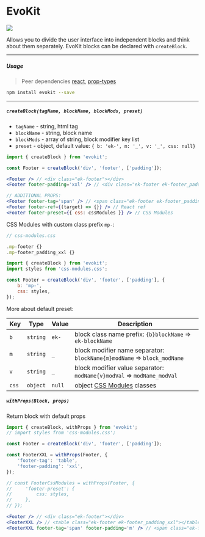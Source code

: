 [css-modules]: //github.com/css-modules/css-modules

[react]: //www.npmjs.com/package/react
[prop-types]: //www.npmjs.com/package/prop-types

# EvoKit

[![](https://img.shields.io/npm/v/evokit.svg?style=flat-square&colorB=blue)](https://www.npmjs.com/package/evokit)

Allows you to divide the user interface into independent blocks and think about them separately. EvoKit blocks can be declared with `createBlock`.

---

##### Usage

> Peer dependencies [react], [prop-types]

```bash
npm install evokit --save
```

---

##### `createBlock(tagName, blockName, blockMods, preset)`

- `tagName` - string, html tag
- `blockName` - string, block name
- `blockMods` - array of string, block modifier key list
- `preset` - object, default value: `{ b: 'ek-', m: '_', v: '_', css: null}`

```jsx
import { createBlock } from 'evokit';

const Footer = createBlock('div', 'footer', ['padding']);

<Footer /> // <div class="ek-footer"></div>
<Footer footer-padding='xxl' /> // <div class="ek-footer ek-footer_padding_xxl"></div>

// ADDITIONAL PROPS:
<Footer footer-tag='span' /> // <span class="ek-footer ek-footer_padding_xxl"></span>
<Footer footer-ref={(target) => {}} /> // React ref
<Footer footer-preset={{ css: cssModules }} /> // CSS Modules
```

CSS Modules with custom class prefix `mp-`:

```js
// css-modules.css

.mp-footer {}
.mp-footer_padding_xxl {}
```

```jsx
import { createBlock } from 'evokit';
import styles from 'css-modules.css';

const Footer = createBlock('div', 'footer', ['padding'], {
    b: 'mp-',
    css: styles,
});
```

More about default preset:

| Key   | Type     | Value | Description |
|-------|----------|---|-------------|
| `b`   | `string` | `ek-`  | block class name prefix: `{b}blockName` => `ek-blockName` |
| `m`   | `string` | `_`    | block modifier name separator: `blockName{m}modName` => `block_modName` |
| `v`   | `string` | `_`    | block modifier value separator: `modName{v}modVal` => `modName_modVal` |
| `css` | `object` | `null` | object [CSS Modules][css-modules] classes |

##### `withProps(Block, props)`

Return block with default props

```jsx
import { createBlock, withProps } from 'evokit';
// import styles from 'css-modules.css';

const Footer = createBlock('div', 'footer', ['padding']);

const FooterXXL = withProps(Footer, {
    'footer-tag': 'table',
    'footer-padding': 'xxl',
});

// const FooterCssModules = withProps(Footer, {
//     'footer-preset': {
//         css: styles,
//     },
// });

<Footer /> // <div class="ek-footer"></div>
<FooterXXL /> // <table class="ek-footer ek-footer_padding_xxl"></table>
<FooterXXL footer-tag='span' footer-padding='m' /> // <span class="ek-footer ek-footer_padding_m"></span>
```

